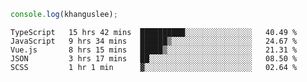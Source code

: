 ```js
console.log(khanguslee);
```

<!--START_SECTION:waka-->
```text
TypeScript   15 hrs 42 mins  ██████████░░░░░░░░░░░░░░░   40.49 % 
JavaScript   9 hrs 34 mins   ██████▒░░░░░░░░░░░░░░░░░░   24.67 % 
Vue.js       8 hrs 15 mins   █████▒░░░░░░░░░░░░░░░░░░░   21.31 % 
JSON         3 hrs 17 mins   ██░░░░░░░░░░░░░░░░░░░░░░░   08.50 % 
SCSS         1 hr 1 min      ▓░░░░░░░░░░░░░░░░░░░░░░░░   02.64 % 
```
<!--END_SECTION:waka-->

<!--
**khanguslee/khanguslee** is a ✨ _special_ ✨ repository because its `README.md` (this file) appears on your GitHub profile.

Here are some ideas to get you started:

- 🔭 I’m currently working on ...
- 🌱 I’m currently learning ...
- 👯 I’m looking to collaborate on ...
- 🤔 I’m looking for help with ...
- 💬 Ask me about ...
- 📫 How to reach me: ...
- 😄 Pronouns: ...
- ⚡ Fun fact: ...
-->
